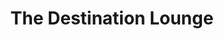 ---
title: "The Destination Lounge"
url: /barnstaple/the-destination-lounge/
shop: travel agency
---